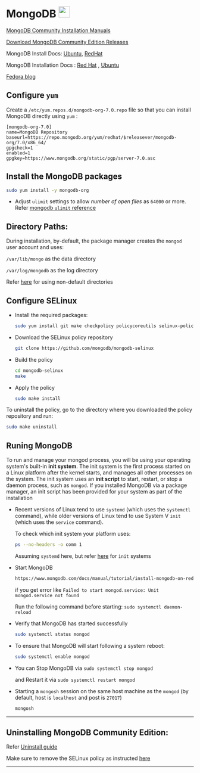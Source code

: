 # MongoDB <img src='https://cdn.icon-icons.com/icons2/2415/PNG/512/mongodb_original_logo_icon_146424.png' width="30">

[MongoDB Community Installation Manuals](https://www.mongodb.com/docs/manual/tutorial/)

[Download MongoDB Community Edition Releases](https://www.mongodb.com/download-center/community/releases)

MongoDB Install Docs: [Ubuntu](https://www.mongodb.com/docs/manual/tutorial/install-mongodb-on-red-hat/#std-label-install-mdb-community-redhat-centos), [RedHat](https://www.mongodb.com/docs/manual/tutorial/install-mongodb-on-red-hat/#std-label-install-mdb-community-redhat-centos)

MongoDB Installation Docs : [Red Hat](https://www.mongodb.com/docs/manual/tutorial/install-mongodb-on-red-hat/) , [Ubuntu]()

[Fedora blog](https://developer.fedoraproject.org/tech/database/mongodb/about.html)

## Configure `yum`

Create a `/etc/yum.repos.d/mongodb-org-7.0.repo` file so that you can install MongoDB directly using `yum` :

```profile
[mongodb-org-7.0]
name=MongoDB Repository
baseurl=https://repo.mongodb.org/yum/redhat/$releasever/mongodb-org/7.0/x86_64/
gpgcheck=1
enabled=1
gpgkey=https://www.mongodb.org/static/pgp/server-7.0.asc
```

## Install the MongoDB packages

```sh
sudo yum install -y mongodb-org
```

- Adjust `ulimit` settings to allow _number of open files_ as `64000` or more. Refer [mongodb `ulimit` reference](https://www.mongodb.com/docs/manual/reference/ulimit/)

## Directory Paths:

During installation, by-default, the package manager creates the `mongod` user account and uses:

`/var/lib/mongo` as the data directory

`/var/log/mongodb` as the log directory

Refer [here](https://www.mongodb.com/docs/manual/tutorial/install-mongodb-on-red-hat/#to-use-non-default-directories) for using non-default directories

## Configure SELinux

- Install the required packages:

  ```sh
  sudo yum install git make checkpolicy policycoreutils selinux-policy-devel
  ```

- Download the SELinux policy repository

  ```sh
  git clone https://github.com/mongodb/mongodb-selinux
  ```

- Build the policy

  ```sh
  cd mongodb-selinux
  make
  ```

- Apply the policy

  ```sh
  sudo make install
  ```

To uninstall the policy, go to the directory where you downloaded the policy repository and run:

```sh
sudo make uninstall
```

## Runing MongoDB

To run and manage your mongod process, you will be using your operating system's built-in **init system**. The init system is the first process started on a Linux platform after the kernel starts, and manages all other processes on the system. The init system uses an **init script** to start, restart, or stop a daemon process, such as `mongod`. If you installed MongoDB via a package manager, an init script has been provided for your system as part of the installation

- Recent versions of Linux tend to use `systemd` (which uses the `systemctl` command), while older versions of Linux tend to use System V `init` (which uses the `service` command).

  To check which init system your platform uses:

  ```sh
  ps --no-headers -o comm 1
  ```

  Assuming `systemd` here, but refer [here](https://www.mongodb.com/docs/manual/tutorial/install-mongodb-on-red-hat/#procedure) for `init` systems

- Start MongoDB

  ```sh
  https://www.mongodb.com/docs/manual/tutorial/install-mongodb-on-red-hat/#start-mongodb
  ```

  if you get error like `Failed to start mongod.service: Unit mongod.service not found`

  Run the following command before starting: `sudo systemctl daemon-reload`

- Verify that MongoDB has started successfully

  ```sh
  sudo systemctl status mongod
  ```

- To ensure that MongoDB will start following a system reboot:

  ```sh
  sudo systemctl enable mongod
  ```

- You can Stop MongoDB via `sudo systemctl stop mongod`

  and Restart it via `sudo systemctl restart mongod`

- Starting a `mongosh` session on the same host machine as the `mongod` (by default, host is `localhost` and post is `27017`)

  ```sh
  mongosh
  ```

---

## Uninstalling MongoDB Community Edition:

Refer [Uninstall guide](https://www.mongodb.com/docs/manual/tutorial/install-mongodb-on-red-hat/#uninstall-mongodb-community-edition)

Make sure to remove the SELinux policy as instructed [here](https://www.mongodb.com/docs/manual/tutorial/install-mongodb-on-red-hat/#selinux-policy-considerations)

---
